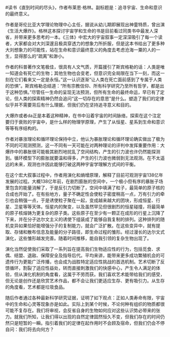 #读书《直到时间的尽头》，作者布莱恩·格林。副标题是：追寻宇宙、生命和意识的最终意义。

作者是哥伦比亚大学理论物理中心主任，据说从幼儿期即展现出神童特质，曾出演《生活大爆炸》。格林这本探讨宇宙学和生命的书是目前看过同类书中最发人深省，并带来更多思考的一本。《三体》中宏大的宇宙叙事一定深深吸引了每一个读者，大家都会对大刘深邃且极具穿透力的想象力所折服，但是这本书给出了更多种大刘想象力的可能性，站在生命和意识最终意义的角度去考虑沧海一粟的人的一生，显得那么的“疏离”和渺小。

作者的科普著作文笔极佳，很具有人文气质，开篇援引了斯宾格勒的话：人类是唯一知道会有死亡的生物；其他生物也会变老，但意识完全局限在当下一刻，而这一刻在它们看来又一定是永恒。”这一认识逐渐“让人类在死亡面前感到了专属于人类的恐惧”。斯宾格勒总结道：“所有宗教信仰、所有科学研究乃至所有哲学，都是出于这种恐惧。”尽管任一生命的呈现无法预测，但所有生命的最终命运，早已有了定论，但人类的探索精神仍然会追问“这一切存在的意思”是什么。塑造了我们的定律似乎并不需要背后有什么理据，但我们仍在坚持追寻意义和目的。

大爆炸或者da正是本着这种精神，在书中沿着宇宙的时间脉络，探索在这个注定要归于衰败的宇宙中，是什么样的物理学原理，产生了从恒星、星系到生命和意识等等有序结构的。

作者对暴涨理论和循环理论保持中立，他认为暴胀理论和循环理论确实做出了极为不同的可观测预测，这一不同有一天可能在对两种理论的评判中发挥重要作用：大爆炸中的暴胀很可能极其剧烈地扰乱了空间结构，产生的引力波也许仍然能探测到。循环模型下的膨胀就要温和得多，产生的引力波也微弱到无法观测。在不太遥远的未来，观测也许因此能够打破这两种宇宙学理解方式间的平衡。

在这个宏大叙事过程中，作者用演化和熵增原理，解释了目前可观测宇宙138亿年发展的过程。大概138亿年前，在剧烈膨胀的空间中，一个极小但有序的暴胀子场里包含的能量消解了，于是反引力切断了，空间中填满了粒子，最简单的原子核的合成也开始了。在有些地方，量子不确定性会使粒子密度稍高一点，万有引力的牵引也会稍强一点，于是诱使粒子聚在一起，变成越来越大的团块，形成恒星、行星、卫星等等天体。恒星内的聚变，以及虽然罕见但很剧烈的恒星碰撞，将最简单的原子核熔铸为更复杂的原子类。这些原子在至少有一颗正在成形的行星上沉降了下来，并在分子达尔文主义的诱使下组装成了能够自我复制的排列。这种排列的随机变异如果恰好能增强分子的复制能力，就会广泛扩散。在这些变异中，就有提取、存储和散布信息及能量的分子路径，即生命过程的雏形。经过漫长的达尔文式演化，这些雏形越发完善。随着时间推移，能自我引领的复杂生物出现了。

演化当然促使我们采取了一系列旨在提高我们生物适应性的行为，包括觅食、求偶、结盟、退敌、保障安全及指导后代。平均来讲，能带来更多成功繁殖机会的可遗传行为更能广泛传播，也会成为战胜特定适应性挑战的首选机制。艺术切断了反馈循环，割裂了适应性益处，转而直接刺激我们的快感中心，产生令人满足的体验，但从演化机制的角度看，这属于不劳而获。我们喜欢艺术能带给我们的感受，但无论是创作还是欣赏艺术作品，都不会让我们更适应生存、更有吸引力。从生存的角度看，艺术都是垃圾食品。

随后作者通过各种最新科学研究证据，证明了如下观点：正如人类寿命有限，宇宙中的生命和心灵等现象亦是如此。实际上到某个时候，不论何种有组织的物质都很可能不复存在。我们将审视，会反省自身的生物如何应对这些认识势必带来的张力。就我们所知，让我们得以出现的自然定律固然恒久不变，但我们存在的时间仍然只是短暂的一瞬。指引着我们的定律在起作用时不会顾及宿命，但我们仍会不停自问：我们将去向何方？